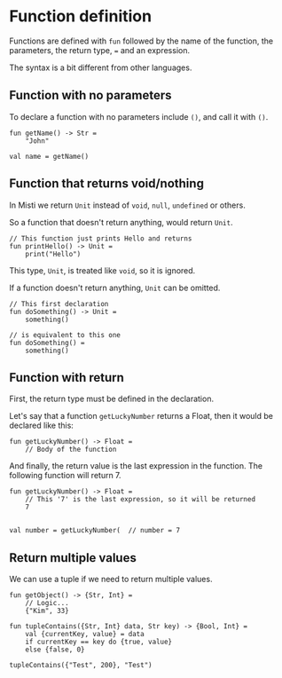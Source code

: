 # Function definition

Functions are defined with `fun` followed by the name of the function,
the parameters, the return type, `=` and an expression.

The syntax is a bit different from other languages.

## Function with no parameters

To declare a function with no parameters include `()`, and call it with `()`.

```misti
fun getName() -> Str =
    "John"

val name = getName()
```

## Function that returns void/nothing

In Misti we return `Unit` instead of `void`, `null`, `undefined` or others.

So a function that doesn't return anything, would return `Unit`.

```misti
// This function just prints Hello and returns
fun printHello() -> Unit =
    print("Hello")
```

This type, `Unit`, is treated like `void`, so it is ignored.

If a function doesn't return anything, `Unit` can be omitted.

```misti
// This first declaration
fun doSomething() -> Unit =
    something()

// is equivalent to this one
fun doSomething() =
    something()
```

## Function with return

First, the return type must be defined in the declaration.

Let's say that a function `getLuckyNumber` returns a Float, then it
would be declared like this:

```misti
fun getLuckyNumber() -> Float =
    // Body of the function
```

And finally, the return value is the last expression in the function.
The following function will return 7.

```misti
fun getLuckyNumber() -> Float =
    // This '7' is the last expression, so it will be returned
    7


val number = getLuckyNumber(  // number = 7
```

## Return multiple values

We can use a tuple if we need to return multiple values.

```misti
fun getObject() -> {Str, Int} =
    // Logic...
    {"Kim", 33}

fun tupleContains({Str, Int} data, Str key) -> {Bool, Int} =
    val {currentKey, value} = data
    if currentKey == key do {true, value}
    else {false, 0}

tupleContains({"Test", 200}, "Test")
```


